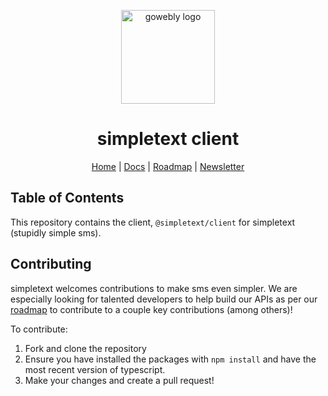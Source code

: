 <div align="center">

<a href="https://simpletext.dev" target="_blank" title="Go to the simpletext website"><img width="150px" alt="gowebly logo" src="https://staging.simpletext.dev/png/logo.png"></a>

<a name="readme-top"></a>

# simpletext client

</div>

<div align="center">
  <a href="https://simpletext.dev">Home</a> | <a href="https://docs.simpletext.dev">Docs</a> | <a href="https://docs.simpletext.dev/roadmap">Roadmap</a> | <a href="https://news.simpletext.dev/roadmap">Newsletter</a>
</div>

## Table of Contents

This repository contains the client, `@simpletext/client` for simpletext (stupidly simple sms).

## Contributing

simpletext welcomes contributions to make sms even simpler. We are especially looking for talented developers to help build our APIs as per our [roadmap](https://docs.simpletext.dev/roadmap) to contribute to a couple key contributions (among others)!

To contribute:

1. Fork and clone the repository
2. Ensure you have installed the packages with `npm install` and have the most recent version of typescript.
3. Make your changes and create a pull request!
